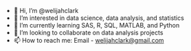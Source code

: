 - 👋 Hi, I’m @welijahclark
- 👀 I’m interested in data science, data analysis, and statistics
- 🌱 I’m currently learning SAS, R, SQL, MATLAB, and Python
- 💞️ I’m looking to collaborate on data analysis projects
- 📫 How to reach me: Email - welijahclark@gmail.com

<!---
welijahclark/welijahclark is a ✨ special ✨ repository because its `README.md` (this file) appears on your GitHub profile.
You can click the Preview link to take a look at your changes.
--->
